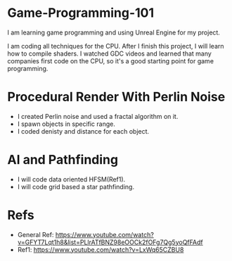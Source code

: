 # Game-Programming-101
I am learning game programming and using Unreal Engine for my project.

I am coding all techniques for the CPU. After I finish this project, I will learn how to compile shaders. I watched GDC videos and learned that many companies first code on the CPU, so it's a good starting point for game programming.

# Procedural Render With Perlin Noise

- I created Perlin noise and used a fractal algorithm on it.
- I spawn objects in specific range.
- I coded denisty and distance for each object.

# AI and Pathfinding

- I will code data oriented HFSM(Ref1).  
- I will code grid based a star pathfinding.

# Refs
- General Ref: https://www.youtube.com/watch?v=GFYT7Lqt1h8&list=PLlrATfBNZ98eOOCk2fOFg7Qg5yoQfFAdf
- Ref1: https://www.youtube.com/watch?v=LxWq65CZBU8
